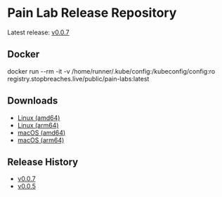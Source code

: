 # Pain Lab Release Repository

Latest release: [v0.0.7](https://github.com/falcon-pioupiou/pain-labs-release/tree/main/releases/v0.0.7)

## Docker

docker run --rm -it   -v /home/runner/.kube/config:/kubeconfig/config:ro   registry.stopbreaches.live/public/pain-labs:latest

## Downloads
- [Linux (amd64)](https://github.com/falcon-pioupiou/pain-labs-release/raw/refs/heads/main/latest/pain-lab-linux-amd64)
- [Linux (arm64)](https://github.com/falcon-pioupiou/pain-labs-release/raw/refs/heads/main/latest/pain-lab-linux-arm64)
- [macOS (amd64)](https://github.com/falcon-pioupiou/pain-labs-release/raw/refs/heads/main/latest/pain-lab-darwin-amd64)
- [macOS (arm64)](https://github.com/falcon-pioupiou/pain-labs-release/raw/refs/heads/main/latest/pain-lab-darwin-arm64)

## Release History
* [v0.0.7](https://github.com/falcon-pioupiou/pain-labs-release/tree/main/releases/v0.0.7)
* [v0.0.5](https://github.com/falcon-pioupiou/pain-labs-release/tree/main/releases/v0.0.5)
